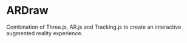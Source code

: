 # ARDraw
Combination of Three.js, AR.js and Tracking.js to create an interactive augmented reality experience.
